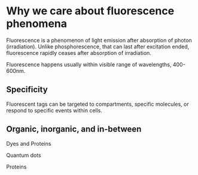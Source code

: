 # Why we care about fluorescence phenomena

Fluorescence is a phenomenon of light emission after absorption of photon (irradiation). Unlike phosphorescence, that can last after excitation ended, fluorescence rapidly ceases after absorption of irradiation.

Fluorescence happens usually within visible range of wavelengths, 400-600nm.

## Specificity

Fluorescent tags can be targeted to compartments, specific molecules, or respond to specific events within cells.

## Organic, inorganic, and in-between

Dyes and Proteins

Quantum dots

Proteins 
